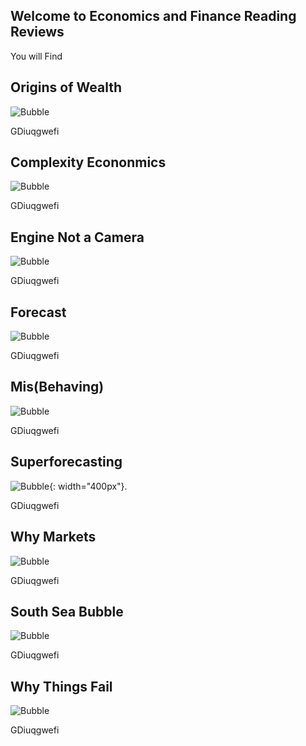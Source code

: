 ## Welcome to Economics and Finance Reading Reviews

You will Find

## Origins of Wealth
![Bubble](websiteimages/OofW.jpg)

GDiuqgwefi

## Complexity Econonmics
![Bubble](websiteimages/complex.jpg)

GDiuqgwefi

## Engine Not a Camera
![Bubble](websiteimages/imagecamera.jpg)

GDiuqgwefi

## Forecast
![Bubble](websiteimages/forecast.jpg)

GDiuqgwefi

## Mis(Behaving)
![Bubble](websiteimages/misbevman.jpg)

GDiuqgwefi

## Superforecasting
![Bubble](websiteimages/super.jpg){: width="400px"}.

GDiuqgwefi

## Why Markets 
![Bubble](websiteimages/whymarkets.gif)

GDiuqgwefi

## South Sea Bubble
![Bubble](websiteimages/south.gif)

GDiuqgwefi

## Why Things Fail
![Bubble](websiteimages/fail.jpg)

GDiuqgwefi
